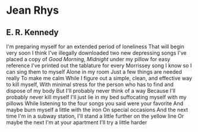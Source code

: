 # Jean Rhys
## E. R. Kennedy
I'm preparing myself for an extended period of loneliness
That will begin very soon I think
I've illegally downloaded two new depressing songs
I've placed a copy of _Good Morning, Midnight_ under my pillow for easy
reference
I've printed out the tablature for every Morrissey song I know so I can sing
them to myself
Alone in my room
Just a few things are needed really
To make me calm
While I figure out a simple, clean, and effective way to kill myself,
With minimal stress for the person who has to find and dispose of my body
But I'll probably never think of a way
Because I'll probably never kill myself
I'll just lie in my bed suffocating myself with my pillows
While listening to the four songs you said were your favorite
And maybe burn myself a little with the iron
On special occasions
And the next time I'm in a subway station,
I'll stand a little further on the yellow line
Or maybe the next I'm at your apartment
I'll try a little harder